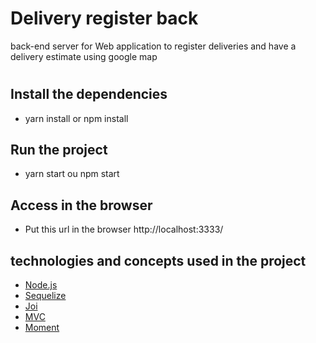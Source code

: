 
# Delivery register back

back-end server for Web application to register deliveries and have a delivery estimate using google map

# 


## Install the dependencies

- yarn install or npm install

## Run the project

- yarn start ou npm start

## Access in the browser

- Put this url in the browser http://localhost:3333/




## technologies and concepts used in the project

 - [Node.js](https://nodejs.org/api/documentation.html)
 - [Sequelize](https://sequelize.org/)
 - [Joi](https://www.npmjs.com/package/joi)
 - [MVC](https://pt.wikipedia.org/wiki/MVC)
 - [Moment](https://momentjs.com/)

